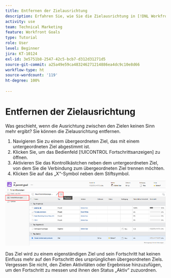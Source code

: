 ```yaml
---
title: Entfernen der Zielausrichtung
description: Erfahren Sie, wie Sie die Zielausrichtung in [!DNL Workfront Goals]entfernen.
activity: use
team: Technical Marketing
feature: Workfront Goals
type: Tutorial
role: User
level: Beginner
jira: KT-10124
exl-id: 3e5751b8-2547-42c5-bcb7-d312d31271d5
source-git-commit: a25a49e59ca483246271214886ea4dc9c10e8d66
workflow-type: ht
source-wordcount: '119'
ht-degree: 100%

---
```


# Entfernen der Zielausrichtung

Was geschieht, wenn die Ausrichtung zwischen den Zielen keinen Sinn mehr ergibt? Sie können die Zielausrichtung entfernen.

1. Navigieren Sie zu einem übergeordneten Ziel, das mit einem untergeordneten Ziel abgestimmt ist.
1. Klicken Sie, um das Bedienfeld [!UICONTROL Fortschrittsanzeigen] zu öffnen.
1. Aktivieren Sie das Kontrollkästchen neben dem untergeordneten Ziel, von dem Sie die Verbindung zum übergeordneten Ziel trennen möchten.
1. Klicken Sie auf das „X“-Symbol neben dem Stiftsymbol.

![Ein Screenshot der Option [!UICONTROL Ausrichtung entfernen] in [!DNL Workfront Goals]](assets/08-workfront-goals-remove-goal-alignment.png)

Das Ziel wird zu einem eigenständigen Ziel und sein Fortschritt hat keinen Einfluss mehr auf den Fortschritt des ursprünglichen übergeordneten Ziels. Vergessen Sie nicht, den Zielen Aktivitäten oder Ergebnisse hinzuzufügen, um den Fortschritt zu messen und ihnen den Status „Aktiv“ zuzuordnen.
